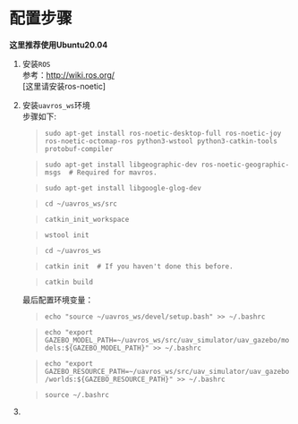 # 配置步骤      

**这里推荐使用Ubuntu20.04** 

1. 安装`ROS`      
   参考：http://wiki.ros.org/     
   [这里请安装ros-noetic]  

2. 安装`uavros_ws`环境    
    步骤如下:  
    >`sudo apt-get install ros-noetic-desktop-full ros-noetic-joy ros-noetic-octomap-ros python3-wstool python3-catkin-tools protobuf-compiler`      

    >`sudo apt-get install libgeographic-dev ros-noetic-geographic-msgs  # Required for mavros.`     

    >`sudo apt-get install libgoogle-glog-dev`  

    >`cd ~/uavros_ws/src`

    >`catkin_init_workspace`    

    >`wstool init`

    >`cd ~/uavros_ws`

    >`catkin init  # If you haven't done this before. `
    
    >`catkin build`

    最后配置环境变量：

    >`echo "source ~/uavros_ws/devel/setup.bash" >> ~/.bashrc`    

    >`echo "export GAZEBO_MODEL_PATH=~/uavros_ws/src/uav_simulator/uav_gazebo/models:${GAZEBO_MODEL_PATH}" >> ~/.bashrc`  

    >`echo "export GAZEBO_RESOURCE_PATH=~/uavros_ws/src/uav_simulator/uav_gazebo/worlds:${GAZEBO_RESOURCE_PATH}" >> ~/.bashrc`    

    >`source ~/.bashrc`

3. 